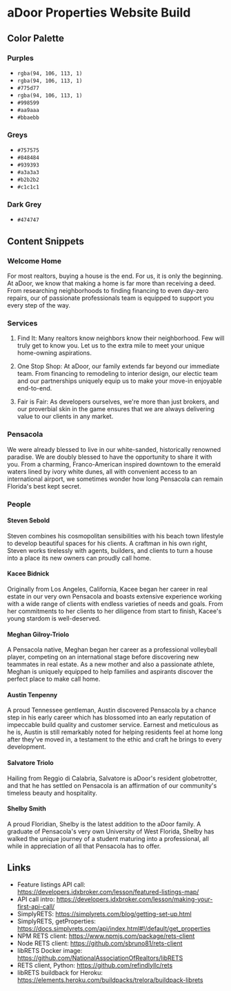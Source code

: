 # aDoor Properties Website Build

## Color Palette
### Purples
- `rgba(94, 106, 113, 1)`
- `rgba(94, 106, 113, 1)`
- `#775d77`
- `rgba(94, 106, 113, 1)`
- `#998599`
- `#aa9aaa`
- `#bbaebb`

### Greys
- `#757575`
- `#848484`
- `#939393`
- `#a3a3a3`
- `#b2b2b2`
- `#c1c1c1`


### Dark Grey
- `#474747`

## Content Snippets

### Welcome Home
For most realtors, buying a house is the end. For us, it is only the beginning. At aDoor, we know that making a home is far more than receiving a deed. From researching neighborhoods to finding financing to even day-zero repairs, our of passionate professionals team is equipped to support you every step of the way.

### Services
1. Find It: Many realtors know neighbors know their neighborhood. Few will truly get to know you. Let us to the extra mile to meet your unique home-owning aspirations.

2. One Stop Shop: At aDoor, our family extends far beyond our immediate team. From financing to remodeling to interior design, our electic team and our partnerships uniquely equip us to make your move-in enjoyable end-to-end.

3. Fair is Fair: As developers ourselves, we're more than just brokers, and our proverbial skin in the game ensures that we are always delivering value to our clients in any market.

### Pensacola
We were already blessed to live in our white-sanded, historically renowned paradise. We are doubly blessed to have the opportunity to share it with you. From a charming, Franco-American inspired downtown to the emerald waters lined by ivory white dunes, all with convenient access to an international airport, we sometimes wonder how long Pensacola can remain Florida's best kept secret.

### People

#### Steven Sebold
Steven combines his cosmopolitan sensibilities with his beach town lifestyle to develop beautiful spaces for his clients. A craftman in his own right, Steven works tirelessly with agents, builders, and clients to turn a house into a place its new owners can proudly call home.

#### Kacee Bidnick
Originally from Los Angeles, California, Kacee began her career in real estate in our very own Pensacola and boasts extensive experience working with a wide range of clients with endless varieties of needs and goals. From her commitments to her clients to her diligence from start to finish, Kacee's young stardom is well-deserved.

#### Meghan Gilroy-Triolo
A Pensacola native, Meghan began her career as a professional volleyball player, competing on an international stage before discovering new teammates in real estate. As a new mother and also a passionate athlete, Meghan is uniquely equipped to help families and aspirants discover the perfect place to make call home.

#### Austin Tenpenny
A proud Tennessee gentleman, Austin discovered Pensacola by a chance step in his early career which has blossomed into an early reputation of impeccable build quality and customer service. Earnest and meticulous as he is, Austin is still remarkably noted for helping residents feel at home long after they've moved in, a testament to the ethic and craft he brings to every development.

#### Salvatore Triolo
Hailing from Reggio di Calabria, Salvatore is aDoor's resident globetrotter, and that he has settled on Pensacola is an affirmation of our community's timeless beauty and hospitality. 

#### Shelby Smith
A proud Floridian, Shelby is the latest addition to the aDoor family. A graduate of Pensacola's very own University of West Florida, Shelby has walked the unique journey of a student maturing into a professional, all while in appreciation of all that Pensacola has to offer.


## Links
- Feature listings API call: https://developers.idxbroker.com/lesson/featured-listings-map/
- API call intro: https://developers.idxbroker.com/lesson/making-your-first-api-call/
- SimplyRETS: https://simplyrets.com/blog/getting-set-up.html
- SimplyRETS, getProperties: https://docs.simplyrets.com/api/index.html#!/default/get_properties
- NPM RETS client: https://www.npmjs.com/package/rets-client
- Node RETS client: https://github.com/sbruno81/rets-client
- libRETS Docker image: https://github.com/NationalAssociationOfRealtors/libRETS
- RETS client, Python: https://github.com/refindlyllc/rets
- libRETS buildback for Heroku: https://elements.heroku.com/buildpacks/trelora/buildpack-librets